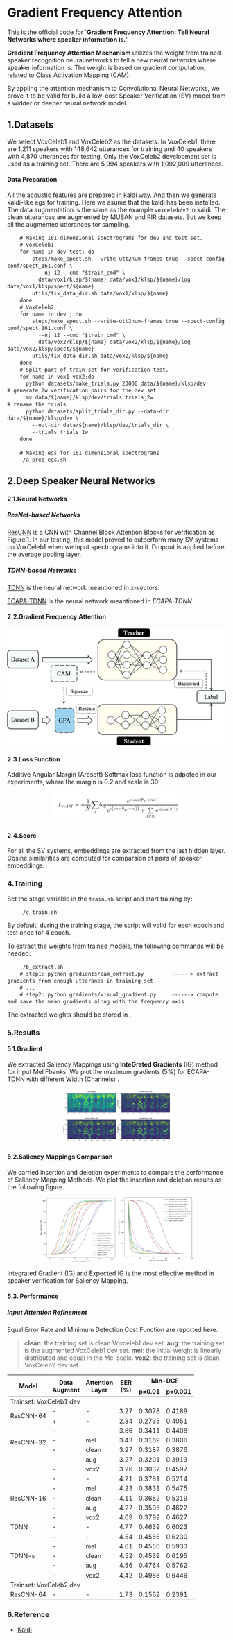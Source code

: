 # Gradient Frequency Attention

This is the official code for '**Gradient Frequency Attention: Tell Neural Networks where speaker information is.**'

**Gradient Frequency Attention Mechanism** utilizes the weight from trained speaker recognition neural networks to tell a new neural networks where speaker information is. The weight is based on gradient computation, related to Class Activation Mapping (CAM).

By appling the attention mechanism to Convolutional Neural Networks, we prove it to be valid for build a low-cost Speaker Verification (SV) model from a widder or deeper neural network model. 


## 1.Datasets

We select VoxCeleb1 and VoxCeleb2 as the datasets. In VoxCeleb1, there are 1,211 speakers with 148,642 utterances
for training and 40 speakers with 4,870 utterances for testing. Only the VoxCeleb2 development set is used as a training set. There are 5,994 speakers with 1,092,009 utterances.

#### Data Preparation

All the acoustic features are prepared in kaldi way. And then we generate kaldi-like egs for training. Here we asume that the kaldi has been installed. The data augmentation is the same as the example `voxceleb/v2` in kaldi. The clean utterances are augmented by MUSAN and RIR datasets. But we keep all the augmented utterances for sampling.

```shell
    # Making 161 dimensional spectrograms for dev and test set.
    # VoxCeleb1
    for name in dev test; do
        steps/make_spect.sh --write-utt2num-frames true --spect-config conf/spect_161.conf \
          --nj 12 --cmd "$train_cmd" \
          data/vox1/klsp/${name} data/vox1/klsp/${name}/log data/vox1/klsp/spect/${name}
        utils/fix_data_dir.sh data/vox1/klsp/${name}
    done
    # VoxCeleb2
    for name in dev ; do
        steps/make_spect.sh --write-utt2num-frames true --spect-config conf/spect_161.conf \
          --nj 12 --cmd "$train_cmd" \
          data/vox2/klsp/${name} data/vox2/klsp/${name}/log data/vox2/klsp/spect/${name}
        utils/fix_data_dir.sh data/vox2/klsp/${name}
    done
    # Split part of train set for verification test.
    for name in vox1 vox2;do
      python datasets/make_trials.py 20000 data/${name}/klsp/dev                # generate 2w verification pairs for the dev set
      mv data/${name}/klsp/dev/trials trials_2w                                 # rename the trials
      python datasets/split_trials_dir.py --data-dir data/${name}/klsp/dev \
        --out-dir data/${name}/klsp/dev/trials_dir \
        --trials trials_2w
    done
    
    # Making egs for 161 dimensional spectrograms
    ./a_prep_egs.sh 

```


## 2.Deep Speaker Neural Networks

#### 2.1.Neural Networks

##### ResNet-based Networks

[ResCNN](models/ResNets.py) is a CNN with Channel Block Attention Blocks for verification as Figure.1. In our testing, this model proved to outperform many SV systems on VoxCeleb1
when we input spectrograms into it. Dropout is applied before  the average pooling layer.

<!-- ![Figure.1](misc/rescnn_drawio.png "Gradient Frequency Attention Framework") -->

##### TDNN-based Networks


[TDNN](models/TDNNs.py) is the neural network meantioned in *x-vectors*.

[ECAPA-TDNN](models/ECAPA-TDNNs.py) is the neural network meantioned in *ECAPA-TDNN*.

#### 2.2.Gradient Frequency Attention

![Figure.2](misc/attention_drawio.png "Gradient Frequency Attention Framework")


#### 2.3.Loss Function

Additive Angular Margin (Arcsoft) Softmax loss function is adpoted in our experiments, where the margin is 0.2 and scale is 30.

<div align="center"> <img src="misc/aam_loss.png" width="300" height="70" /> </div>
<!-- ![Figure.3](misc/aam_loss.png "Additive Angular Margin Softmax loss") -->


#### 2.4.Score

For all the SV systems, embeddings are extracted from the last hidden layer. Cosine similarities are computed for comparsion of pairs of speaker embeddings.


### 4.Training

Set the stage variable in the `train.sh` script and start training by:

```shell
    ./c_train.sh
```
By default, during the training stage, the script will valid for each epoch and test once for 4 epoch.

To extract the weights from trained models, the following commands will be needed:

```shell
    ./b_extract.sh 
    # step1: python gradients/cam_extract.py         ------> extract gradients from enough utteranes in training set
    # ...
    # step2: python gradients/visual_gradient.py     ------> compute and save the mean gradients along with the frequency axis
```
The extracted weights should be stored in .


### 5.Results

#### 5.1.Gradient

We extracted Saliency Mappings using **InteGrated Gradients** (IG) method for input Mel Fbanks. We plot the maximum gradients (5%) for ECAPA-TDNN with different Width (Channels) .



<div align="center"> <img src="misc/integrad_sample.png" width="50%" /> </div>


#### 5.2.Saliency Mappings Comparison
We carried insertion and deletion experiments to compare the performance of Saliency Mapping Methods. We plot the insertion and deletion results as the following figure.

<div align="center">
<img src="misc/insert.png" width="35%" />
<img src="misc/delete.png" width="35%" />
</div>

Integrated Gradient (IG) and Expected IG is the most effective method in speaker verification for Saliency Mapping.

#### 5.3. Performance

##### Input Attention Refinement

Equal Error Rate and Minimum Detection Cost Function are reported here.

> **clean**: the training set is clean Voxceleb1 dev set. **aug**: the training set is the augmented VoxCeleb1 dev set. **mel**: the initial weight is linearly distributed and equal in the Mel scale. **vox2**: the training set is clean VoxCeleb2 dev set.

<table>
<thead>
  <tr>
    <th rowspan="2">Model</th>
    <th rowspan="2">Data <br>Augment</th>
    <th rowspan="2">Attention<br>Layer</th>
    <th rowspan="2">EER<br>(%)</th>
    <th colspan="2">Min-DCF</th>
  </tr>
  <tr>
    <th>p=0.01</th>
    <th>p=0.001</th>
  </tr>
</thead>
<tbody>
  <tr>
    <td colspan="6" rowspan="2">Trainset: VoxCeleb1 dev </td>
  </tr>
  <tr>
  </tr>
  <tr>
    <td rowspan="2">ResCNN-64</td>
    <td>-</td>
    <td>-</td>
    <td>3.27</td>
    <td>0.3078</td>
    <td>0.4189</td>
  </tr>
  <tr>
    <td>+</td>
    <td>-</td>
    <td>2.84</td>
    <td>0.2735</td>
    <td>0.4051</td>
  </tr>
  <tr>
    <td rowspan="5">ResCNN-32<br><br><br></td>
    <td>-</td>
    <td>-</td>
    <td>3.66</td>
    <td>0.3411</td>
    <td>0.4408</td>
  </tr>
  <tr>
    <td>-</td>
    <td>mel</td>
    <td>3.43</td>
    <td>0.3169</td>
    <td>0.3806</td>
  </tr>
  <tr>
    <td>-</td>
    <td>clean</td>
    <td>3.27</td>
    <td>0.3187</td>
    <td>0.3876</td>
  </tr>
  <tr>
    <td>-</td>
    <td>aug</td>
    <td>3.27</td>
    <td>0.3201</td>
    <td>0.3913</td>
  </tr>
  <tr>
    <td>-</td>
    <td>vox2</td>
    <td>3.26</td>
    <td>0.3032</td>
    <td>0.4597</td>
  </tr>
  <tr>
    <td rowspan="5">ResCNN-16</td>
    <td>-</td>
    <td>-</td>
    <td>4.21</td>
    <td>0.3781</td>
    <td>0.5214</td>
  </tr>
  <tr>
    <td>-</td>
    <td>mel</td>
    <td>4.23</td>
    <td>0.3831</td>
    <td>0.5475</td>
  </tr>
  <tr>
    <td>-</td>
    <td>clean</td>
    <td>4.11</td>
    <td>0.3652</td>
    <td>0.5319</td>
  </tr>
  <tr>
    <td>-</td>
    <td>aug</td>
    <td>4.27</td>
    <td>0.3505</td>
    <td>0.4622</td>
  </tr>
  <tr>
    <td>-</td>
    <td>vox2</td>
    <td>4.09</td>
    <td>0.3792</td>
    <td>0.4627</td>
  </tr>
  <tr>
    <td>TDNN</td>
    <td>-</td>
    <td>-</td>
    <td>4.77</td>
    <td>0.4639</td>
    <td>0.6023</td>
  </tr>
  <tr>
    <td rowspan="5">TDNN-s</td>
    <td>-</td>
    <td>-</td>
    <td>4.54</td>
    <td>0.4565</td>
    <td>0.6230</td>
  </tr>
  <tr>
    <td>-</td>
    <td>mel</td>
    <td>4.61</td>
    <td>0.4556</td>
    <td>0.5933</td>
  </tr>
  <tr>
    <td>-</td>
    <td>clean</td>
    <td>4.52</td>
    <td>0.4539</td>
    <td>0.6195</td>
  </tr>
  <tr>
    <td>-</td>
    <td>aug</td>
    <td>4.56</td>
    <td>0.4764</td>
    <td>0.5762</td>
  </tr>
  <tr>
    <td>-</td>
    <td>vox2</td>
    <td>4.42</td>
    <td>0.4986</td>
    <td>0.6446</td>
  </tr>
  <tr>
    <td colspan="6" rowspan="2">Trainset: VoxCeleb2 dev     </td>
  </tr>
  <tr>
  </tr>
  <tr>
    <td>ResCNN-64</td>
    <td>-</td>
    <td>-</td>
    <td>1.73</td>
    <td>0.1562</td>
    <td>0.2391</td>
  </tr>
</tbody>
</table>

### 6.Reference

- [Kaldi](https://github.com/kaldi-asr/kaldi)



